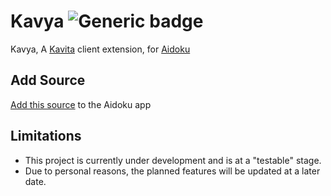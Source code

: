 # Kavya ![Generic badge](https://img.shields.io/badge/version-0-green.svg)
Kavya, A [Kavita](https://www.kavitareader.com/) client extension, for [Aidoku](https://aidoku.app/)

## Add Source

[Add this source](https://aidoku.app/add-source-list/?url=https://raw.githubusercontent.com/ACK72/kavya-aidoku/gh-pages/) to the Aidoku app

## Limitations

- This project is currently under development and is at a "testable" stage.
- Due to personal reasons, the planned features will be updated at a later date.